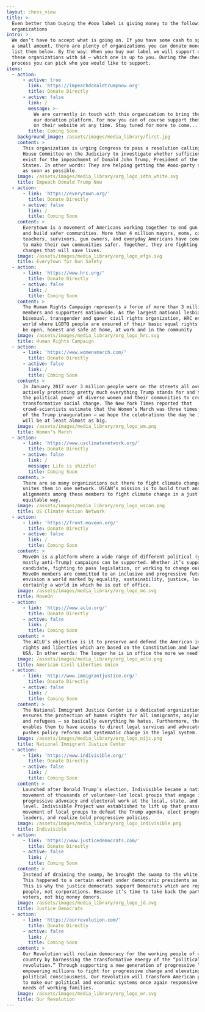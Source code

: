 ```yaml
---
layout: chess_view
title: >-
  Even better than buying the #ooo label is giving money to the following
  organizations
intro: >
  We don’t have to accept what is going on. If you have some cash to spare, even
  a small amount, there are plenty of organizations you can donate money to – we
  list them below. By the way: When you buy our label we will support one of
  these organizations with $4 – which one is up to you. During the check out
  process you can pick who you would like to support.
items:
  - action:
      - active: true
        link: 'https://impeachdonaldtrumpnow.org'
        title: Donate Directly
      - active: false
        link: /
        message: >-
          We are currently in touch with this organization to bring them onto
          our donation platform. For now you can of course support them directly
          on their website at any time. Stay tuned for more to come...
        title: Coming Soon
    background_image: /assets/images/media_library/first.jpg
    content: >
      This organization is urging Congress to pass a resolution calling for the
      House Committee on the Judiciary to investigate whether sufficient grounds
      exist for the impeachment of Donald John Trump, President of the United
      States. In other words: They are helping getting the #ooo-party starting
      as soon as possible.
    image: /assets/images/media_library/org_logo_idtn_white.svg
    title: Impeach Donald Trump Now
  - action:
      - link: 'https://everytown.org/'
        title: Donate Directly
      - active: false
        link: /
        title: Coming Soon
    content: >
      Everytown is a movement of Americans working together to end gun violence
      and build safer communities. More than 4 million mayors, moms, cops,
      teachers, survivors, gun owners, and everyday Americans have come together
      to make their own communities safer. Together, they are fighting for the
      changes that will save lives.
    image: /assets/images/media_library/org_logo_efgs.svg
    title: Everytown for Gun Safety
  - action:
      - link: 'https://www.hrc.org/'
        title: Donate Directly
      - active: false
        link: /
        title: Coming Soon
    content: >
      The Human Rights Campaign represents a force of more than 3 million
      members and supporters nationwide. As the largest national lesbian, gay,
      bisexual, transgender and queer civil rights organization, HRC envisions a
      world where LGBTQ people are ensured of their basic equal rights and can
      be open, honest and safe at home, at work and in the community
    image: /assets/images/media_library/org_logo_hrc.svg
    title: Human Rights Campaign
  - action:
      - link: 'https://www.womensmarch.com/'
        title: Donate Directly
      - active: false
        link: /
        title: Coming Soon
    content: >
      In January 2017 over 3 million people were on the streets all over the US,
      actively protesting pretty much everything Trump stands for and to harness
      the political power of diverse women and their communities to create
      transformative social change. The New York Times reported that
      crowd-scientists estimate that the Women’s March was three times the size
      of the Trump inauguration – we hope the celebrations the day he is ooo
      will be at least almost as big.
    image: /assets/images/media_library/org_logo_wm.png
    title: Women’s March
  - action:
      - link: 'https://www.usclimatenetwork.org/'
        title: Donate Directly
      - active: false
        link: /
        message: Life is shizzle!
        title: Coming Soon
    content: >
      There are so many organizations out there to fight climate change – 175+
      unites them in one network. USCAN’s mission is to build trust and
      alignments among these members to fight climate change in a just and
      equitable way.
    image: /assets/images/media_library/org_logo_uscan.png
    title: US Climate Action Network
  - action:
      - link: 'https://front.moveon.org/'
        title: Donate Directly
      - active: false
        link: /
        title: Coming Soon
    content: >
      MoveOn is a platform where a wide range of different political (yes,
      mostly anti-Trump) campaigns can be supported. Whether it’s supporting a
      candidate, fighting to pass legislation, or working to change our culture,
      MoveOn members are committed to an inclusive and progressive future. They
      envision a world marked by equality, sustainability, justice, love and
      certainly a world in which he is out of office.
    image: /assets/images/media_library/org_logo_mo.svg
    title: MoveOn
  - action:
      - link: 'https://www.aclu.org/'
        title: Donate Directly
      - active: false
        link: /
        title: Coming Soon
    content: >
      The ACLU’s objective is it to preserve and defend the American individual
      rights and liberties which are based on the Constitution and laws in the
      USA. In other words: The longer he is in office the more we need the ACLU.
    image: /assets/images/media_library/org_logo_aclu.png
    title: American Civil Liberties Union
  - action:
      - link: 'http://www.immigrantjustice.org/'
        title: Donate Directly
      - active: false
        link: /
        title: Coming Soon
    content: >
      The National Immigrant Justice Center is a dedicated organization that
      ensures the protection of human rights for all immigrants, asylum seekers
      and refugees – so basically everything he hates. Furthermore, the NIJ also
      enables them to have access to direct legal services and advocates as it
      pushes policy reforms and systematic change in the legal system.
    image: /assets/images/media_library/org_logo_nijc.png
    title: National Immigrant Justice Center
  - action:
      - link: 'https://www.indivisible.org/'
        title: Donate Directly
      - active: false
        link: /
        title: Coming Soon
    content: >
      Launched after Donald Trump’s election, Indivisible became a nationwide
      movement of thousands of volunteer-led local groups that engage in
      progressive advocacy and electoral work at the local, state, and national
      level. Indivisible Project was established to lift up that grassroots
      movement of local groups to defeat the Trump agenda, elect progressive
      leaders, and realize bold progressive policies.
    image: /assets/images/media_library/org_logo_indivisible.png
    title: Indivisible
  - action:
      - link: 'https://www.justicedemocrats.com/'
        title: Donate Directly
      - active: false
        link: /
        title: Coming Soon
    content: >
      Instead of draining the swamp, he brought the swamp to the white house.
      This happened to a certain extent under democratic presidents as well.
      This is why the justice democrats support Democrats which are representing
      people, not corporations. Because it’s time to take back the party for
      voters, not big money donors.
    image: /assets/images/media_library/org_logo_jd.svg
    title: Justice Democrats
  - action:
      - link: 'https://ourrevolution.com/'
        title: Donate Directly
      - active: false
        link: /
        title: Coming Soon
    content: >
      Our Revolution will reclaim democracy for the working people of our
      country by harnessing the transformative energy of the “political
      revolution.” Through supporting a new generation of progressive leaders,
      empowering millions to fight for progressive change and elevating the
      political consciousness, Our Revolution will transform American politics
      to make our political and economic systems once again responsive to the
      needs of working families.
    image: /assets/images/media_library/org_logo_or.svg
    title: Our Revolution
---
```


